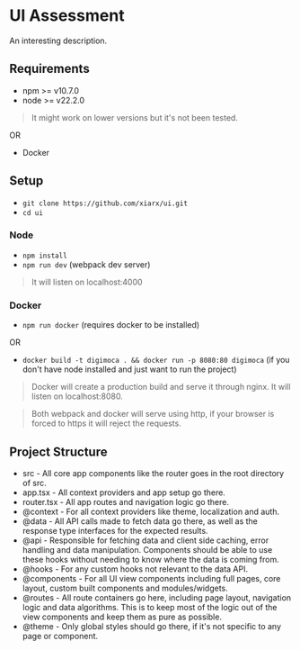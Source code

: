 # UI Assessment

An interesting description.  

## Requirements

- npm >= v10.7.0
- node >= v22.2.0

> It might work on lower versions but it's not been tested.  

OR

- Docker

## Setup

- `git clone https://github.com/xiarx/ui.git`
- `cd ui`

### Node

- `npm install`
- `npm run dev` (webpack dev server)

> It will listen on localhost:4000

### Docker

- `npm run docker` (requires docker to be installed)

OR

- `docker build -t digimoca . && docker run -p 8080:80 digimoca` (if you don't have node installed and just want to run the project)

> Docker will create a production build and serve it through nginx.  It will listen on localhost:8080.  

> Both webpack and docker will serve using http, if your browser is forced to https it will reject the requests.  

## Project Structure

- src - All core app components like the router goes in the root directory of src.  
- app.tsx - All context providers and app setup go there.  
- router.tsx - All app routes and navigation logic go there.  
- @context - For all context providers like theme, localization and auth.  
- @data - All API calls made to fetch data go there, as well as the response type interfaces for the expected results.  
- @api - Responsible for fetching data and client side caching, error handling and data manipulation.  Components should be able to use these hooks without needing to know where the data is coming from.  
- @hooks - For any custom hooks not relevant to the data API.  
- @components - For all UI view components including full pages, core layout, custom built components and modules/widgets.  
- @routes - All route containers go here, including page layout, navigation logic and data algorithms.  This is to keep most of the logic out of the view components and keep them as pure as possible.  
- @theme - Only global styles should go there, if it's not specific to any page or component.  
